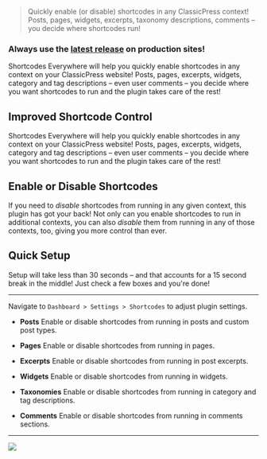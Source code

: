 > Quickly enable (or disable) shortcodes in any ClassicPress context! Posts, pages, widgets, excerpts, taxonomy descriptions, comments – you decide where shortcodes run!

### Always use the **[latest release](https://github.com/codepotent/shortcodes-everywhere/releases/latest)** on production sites! 

Shortcodes Everywhere will help you quickly enable shortcodes in any context on your ClassicPress website! Posts, pages, excerpts, widgets, category and tag descriptions – even user comments – you decide where you want shortcodes to run and the plugin takes care of the rest!

## Improved Shortcode Control

Shortcodes Everywhere will help you quickly enable shortcodes in any context on your ClassicPress website! Posts, pages, excerpts, widgets, category and tag descriptions – even user comments – you decide where you want shortcodes to run and the plugin takes care of the rest!

## Enable or Disable Shortcodes

If you need to _disable_ shortcodes from running in any given context, this plugin has got your back! Not only can you enable shortcodes to run in additional contexts, you can also _disable_ them from running in any of those contexts, too, giving you more control than ever.

## Quick Setup

Setup will take less than 30 seconds – and that accounts for a 15 second break in the middle! Just check a few boxes and you're done!

---

Navigate to `Dashboard > Settings > Shortcodes` to adjust plugin settings.

* **Posts**
Enable or disable shortcodes from running in posts and custom post types.

* **Pages**
Enable or disable shortcodes from running in pages.

* **Excerpts**
Enable or disable shortcodes from running in post excerpts.

* **Widgets**
Enable or disable shortcodes from running in widgets.

* **Taxonomies**
Enable or disable shortcodes from running in category and tag descriptions.

* **Comments**
Enable or disable shortcodes from running in comments sections.

--- 


[![](https://static.codepotent.com/images/logotype/code-potent-logotype-wordmark-252x36.png)](https://codepotent.com/classicpress/plugins/)

